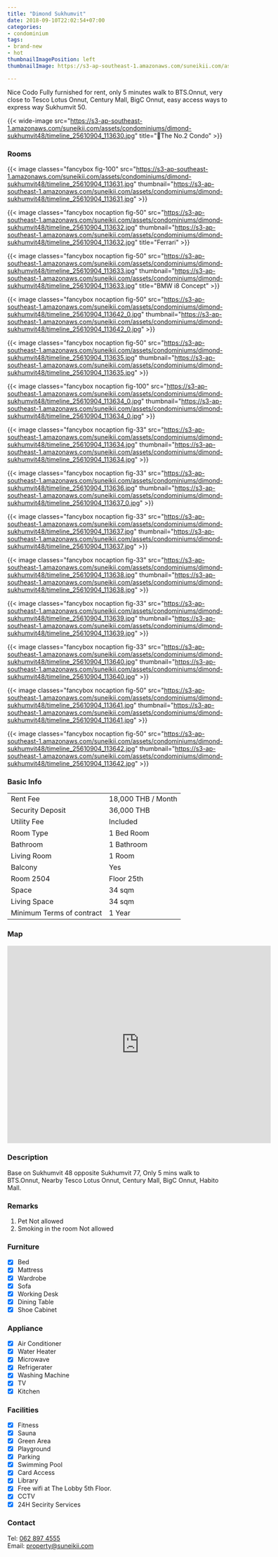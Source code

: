```yaml
---
title: "Dimond Sukhumvit"
date: 2018-09-10T22:02:54+07:00
categories:
- condominium
tags:
- brand-new
- hot
thumbnailImagePosition: left
thumbnailImage: https://s3-ap-southeast-1.amazonaws.com/suneikii.com/assets/condominiums/dimond-sukhumvit48/timeline_25610904_113629.jpg

---
```


Nice Codo Fully furnished for rent, only 5 minutes walk to BTS.Onnut, very close to Tesco Lotus Onnut, Century Mall, BigC Onnut, easy access ways to express way Sukhumvit 50.
<!--more-->

<p></p>

{{< wide-image src="https://s3-ap-southeast-1.amazonaws.com/suneikii.com/assets/condominiums/dimond-sukhumvit48/timeline_25610904_113630.jpg" title="The No.2 Condo" >}}

### Rooms

<p></p>

{{< image classes="fancybox fig-100" src="https://s3-ap-southeast-1.amazonaws.com/suneikii.com/assets/condominiums/dimond-sukhumvit48/timeline_25610904_113631.jpg" thumbnail="https://s3-ap-southeast-1.amazonaws.com/suneikii.com/assets/condominiums/dimond-sukhumvit48/timeline_25610904_113631.jpg" >}}

{{< image classes="fancybox nocaption fig-50" src="https://s3-ap-southeast-1.amazonaws.com/suneikii.com/assets/condominiums/dimond-sukhumvit48/timeline_25610904_113632.jpg" thumbnail="https://s3-ap-southeast-1.amazonaws.com/suneikii.com/assets/condominiums/dimond-sukhumvit48/timeline_25610904_113632.jpg" title="Ferrari" >}}

{{< image classes="fancybox nocaption fig-50" src="https://s3-ap-southeast-1.amazonaws.com/suneikii.com/assets/condominiums/dimond-sukhumvit48/timeline_25610904_113633.jpg" thumbnail="https://s3-ap-southeast-1.amazonaws.com/suneikii.com/assets/condominiums/dimond-sukhumvit48/timeline_25610904_113633.jpg" title="BMW i8 Concept" >}}

{{< image classes="fancybox nocaption fig-50" src="https://s3-ap-southeast-1.amazonaws.com/suneikii.com/assets/condominiums/dimond-sukhumvit48/timeline_25610904_113642_0.jpg" thumbnail="https://s3-ap-southeast-1.amazonaws.com/suneikii.com/assets/condominiums/dimond-sukhumvit48/timeline_25610904_113642_0.jpg" >}}

{{< image classes="fancybox nocaption fig-50" src="https://s3-ap-southeast-1.amazonaws.com/suneikii.com/assets/condominiums/dimond-sukhumvit48/timeline_25610904_113635.jpg" thumbnail="https://s3-ap-southeast-1.amazonaws.com/suneikii.com/assets/condominiums/dimond-sukhumvit48/timeline_25610904_113635.jpg" >}}

{{< image classes="fancybox nocaption fig-100" src="https://s3-ap-southeast-1.amazonaws.com/suneikii.com/assets/condominiums/dimond-sukhumvit48/timeline_25610904_113634_0.jpg" thumbnail="https://s3-ap-southeast-1.amazonaws.com/suneikii.com/assets/condominiums/dimond-sukhumvit48/timeline_25610904_113634_0.jpg" >}}

{{< image classes="fancybox nocaption fig-33" src="https://s3-ap-southeast-1.amazonaws.com/suneikii.com/assets/condominiums/dimond-sukhumvit48/timeline_25610904_113634.jpg" thumbnail="https://s3-ap-southeast-1.amazonaws.com/suneikii.com/assets/condominiums/dimond-sukhumvit48/timeline_25610904_113634.jpg" >}}

{{< image classes="fancybox nocaption fig-33" src="https://s3-ap-southeast-1.amazonaws.com/suneikii.com/assets/condominiums/dimond-sukhumvit48/timeline_25610904_113636.jpg" thumbnail="https://s3-ap-southeast-1.amazonaws.com/suneikii.com/assets/condominiums/dimond-sukhumvit48/timeline_25610904_113637_0.jpg" >}}

{{< image classes="fancybox nocaption fig-33" src="https://s3-ap-southeast-1.amazonaws.com/suneikii.com/assets/condominiums/dimond-sukhumvit48/timeline_25610904_113637.jpg" thumbnail="https://s3-ap-southeast-1.amazonaws.com/suneikii.com/assets/condominiums/dimond-sukhumvit48/timeline_25610904_113637.jpg" >}}

 {{< image classes="fancybox nocaption fig-33" src="https://s3-ap-southeast-1.amazonaws.com/suneikii.com/assets/condominiums/dimond-sukhumvit48/timeline_25610904_113638.jpg" thumbnail="https://s3-ap-southeast-1.amazonaws.com/suneikii.com/assets/condominiums/dimond-sukhumvit48/timeline_25610904_113638.jpg" >}}

 {{< image classes="fancybox nocaption fig-33" src="https://s3-ap-southeast-1.amazonaws.com/suneikii.com/assets/condominiums/dimond-sukhumvit48/timeline_25610904_113639.jpg" thumbnail="https://s3-ap-southeast-1.amazonaws.com/suneikii.com/assets/condominiums/dimond-sukhumvit48/timeline_25610904_113639.jpg" >}}

{{< image classes="fancybox nocaption fig-33" src="https://s3-ap-southeast-1.amazonaws.com/suneikii.com/assets/condominiums/dimond-sukhumvit48/timeline_25610904_113640.jpg" thumbnail="https://s3-ap-southeast-1.amazonaws.com/suneikii.com/assets/condominiums/dimond-sukhumvit48/timeline_25610904_113640.jpg" >}}

  {{< image classes="fancybox nocaption fig-50" src="https://s3-ap-southeast-1.amazonaws.com/suneikii.com/assets/condominiums/dimond-sukhumvit48/timeline_25610904_113641.jpg" thumbnail="https://s3-ap-southeast-1.amazonaws.com/suneikii.com/assets/condominiums/dimond-sukhumvit48/timeline_25610904_113641.jpg" >}}

  {{< image classes="fancybox nocaption fig-50" src="https://s3-ap-southeast-1.amazonaws.com/suneikii.com/assets/condominiums/dimond-sukhumvit48/timeline_25610904_113642.jpg" thumbnail="https://s3-ap-southeast-1.amazonaws.com/suneikii.com/assets/condominiums/dimond-sukhumvit48/timeline_25610904_113642.jpg" >}}

<p></p>

### Basic Info

|  |  |
|----------|------------|
| Rent Fee | 18,000 THB / Month |
| Security Deposit  | 36,000 THB |
| Utility Fee | Included |
| Room Type | 1 Bed Room |
| Bathroom | 1 Bathroom |
| Living Room |1 Room
| Balcony |Yes
| Room 2504 |Floor 25th|
| Space | 34 sqm |g-33" src="
| Living Space | 34 sqm |
| Minimum Terms of contract<br> | 1 Year |


<p></p>

### Map

<p></p>

<iframe width="600" height="450" frameborder="0" style="border:0" src="https://www.google.com/maps/embed/v1/place?q=place_id:ChIJhZ2PJsCf4jARU8UFRLwrGck&key=AIzaSyDdueX_zbg1XGbwPCLZqpc_trVmgbaPs1I" allowfullscreen></iframe>
<p></p>

### Description

<p></p>

Base on Sukhumvit 48 opposite Sukhumvit 77, Only 5 mins walk to BTS.Onnut, Nearby Tesco Lotus Onnut, Century Mall, BigC Onnut, Habito Mall.

### Remarks
1. Pet Not allowed 
2. Smoking in the room Not allowed

### Furniture

- [x] Bed
- [x] Mattress
- [x] Wardrobe
- [x] Sofa
- [x] Working Desk
- [x] Dining Table
- [x] Shoe Cabinet

### Appliance

- [x] Air Conditioner
- [x] Water Heater
- [x] Microwave
- [x] Refrigerater
- [x] Washing Machine
- [x] TV
- [x] Kitchen

### Facilities

- [x] Fitness
- [x] Sauna 
- [x] Green Area
- [x] Playground
- [x] Parking
- [x] Swimming Pool
- [x] Card Access
- [x] Library
- [x] Free wifi at The Lobby 5th Floor.
- [x] CCTV
- [x] 24H Secirity Services

### Contact

Tel: <a href="tel:062 897 4555">062 897 4555</a><br>
Email: <a href="mailto:property@suneikii.com">property@suneikii.com</a>